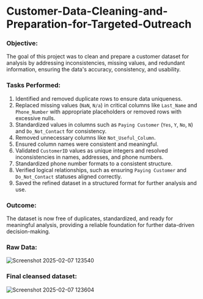 # Customer-Data-Cleaning-and-Preparation-for-Targeted-Outreach


### Objective:
The goal of this project was to clean and prepare a customer dataset for analysis by addressing inconsistencies, missing values, and redundant information, ensuring the data's accuracy, consistency, and usability.

### Tasks Performed:
1. Identified and removed duplicate rows to ensure data uniqueness.  
2. Replaced missing values (`NaN`, `N/a`) in critical columns like `Last_Name` and `Phone_Number` with appropriate placeholders or removed rows with excessive nulls.  
3. Standardized values in columns such as `Paying Customer` (`Yes`, `Y`, `No`, `N`) and `Do_Not_Contact` for consistency.  
4. Removed unnecessary columns like `Not_Useful_Column`.  
5. Ensured column names were consistent and meaningful.  
6. Validated `CustomerID` values as unique integers and resolved inconsistencies in names, addresses, and phone numbers.  
7. Standardized phone number formats to a consistent structure.  
8. Verified logical relationships, such as ensuring `Paying Customer` and `Do_Not_Contact` statuses aligned correctly.  
9. Saved the refined dataset in a structured format for further analysis and use.  


### Outcome:
The dataset is now free of duplicates, standardized, and ready for meaningful analysis, providing a reliable foundation for further data-driven decision-making.
### Raw Data:
![Screenshot 2025-02-07 123540](https://github.com/user-attachments/assets/6fca6952-e97d-4473-a540-9c39dff89f5b)

### Final cleansed dataset:
![Screenshot 2025-02-07 123604](https://github.com/user-attachments/assets/90422e0d-5cfb-42a1-a4c7-9cf794759e12)
